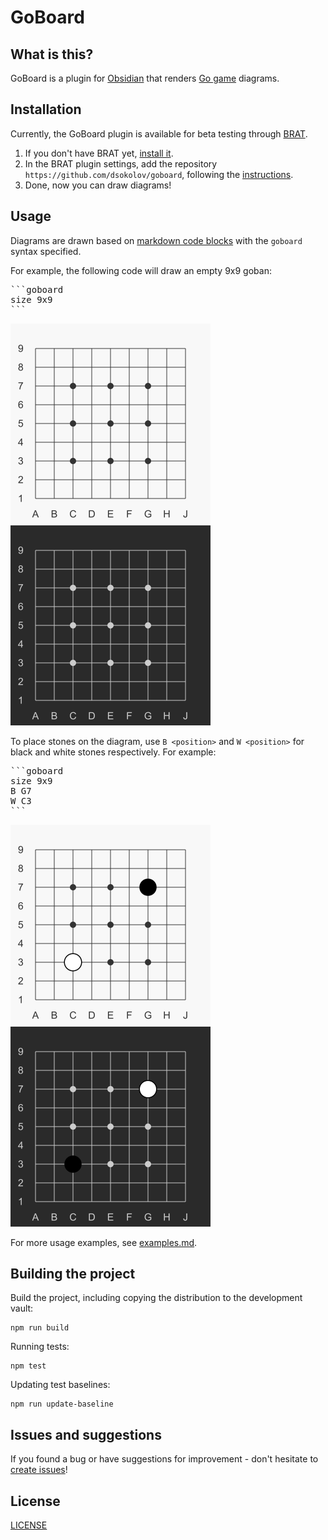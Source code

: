 # GoBoard

## What is this?

GoBoard is a plugin for [Obsidian](https://obsidian.md/) that renders [Go game](https://en.wikipedia.org/wiki/Go_(game)) diagrams.

## Installation

Currently, the GoBoard plugin is available for beta testing through [BRAT](https://github.com/TfTHacker/obsidian42-brat).

1. If you don't have BRAT yet, [install it](https://obsidian.md/plugins?search=BRAT).
1. In the BRAT plugin settings, add the repository `https://github.com/dsokolov/goboard`, following the [instructions](https://github.com/TfTHacker/obsidian42-brat).
1. Done, now you can draw diagrams!

## Usage

Diagrams are drawn based on [markdown code blocks](https://www.codecademy.com/resources/docs/markdown/code-blocks) with the `goboard` syntax specified.

For example, the following code will draw an empty 9x9 goban:

<pre>
```goboard
size 9x9
```
</pre>

![Empty 9x9 goban (light theme)](docs/images/empty-board-9x9-light.png) ![Empty 9x9 goban (dark theme)](docs/images/empty-board-9x9-dark.png)

To place stones on the diagram, use `B <position>` and `W <position>` for black and white stones respectively. For example:

<pre>
```goboard
size 9x9
B G7
W C3
```
</pre>

![First two moves on 9x9 goban (light theme)](docs/images/moves-first-two-light.png) ![First two moves on 9x9 goban (dark theme)](docs/images/moves-first-two-dark.png)

For more usage examples, see [examples.md](docs/examples.md).

## Building the project

Build the project, including copying the distribution to the development vault:

```
npm run build
```

Running tests:

```
npm test
```

Updating test baselines:

```
npm run update-baseline
```

## Issues and suggestions

If you found a bug or have suggestions for improvement - don't hesitate to [create issues](https://github.com/dsokolov/goboard/issues)!

## License

[LICENSE](LICENSE)
